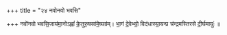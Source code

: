 +++
title = "२४ नवोनवो भवसि"

+++
नवो॑नवो भवसि॒जाय॑मा॒नोऽह्नां॑ के॒तुरु॒षसा॑मे॒ष्यग्र॑म्। भा॒गं दे॒वेभ्यो॒ विद॑धास्या॒यन्प्र च॑न्द्रमस्तिरसे दी॒र्घमायुः॑ ॥